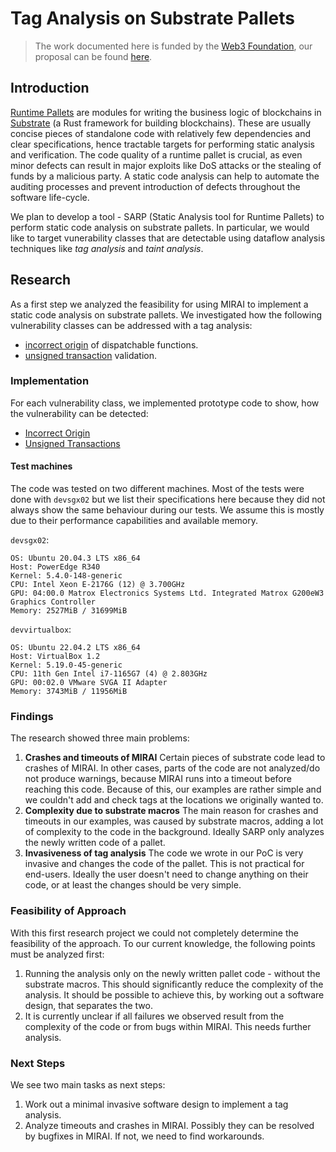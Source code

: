 # Tag Analysis on Substrate Pallets

>The work documented here is funded by the [Web3 Foundation](https://github.com/w3f/Grants-Program/tree/master), our proposal can be found [here](https://github.com/w3f/Grants-Program/blob/master/applications/sarp-basic-functionality.md).

## Introduction

[Runtime Pallets](https://docs.substrate.io/learn/runtime-development/) are modules for writing the business logic of blockchains in [Substrate](https://github.com/paritytech/substrate) (a Rust framework for building blockchains). These are usually concise pieces of standalone code with relatively few dependencies and clear specifications, hence tractable targets for performing static analysis and verification. The code quality of a runtime pallet is crucial, as even minor defects can result in major exploits like DoS attacks or the stealing of funds by a malicious party. A static code analysis can help to automate the auditing processes and prevent introduction of defects throughout the software life-cycle.

We plan to develop a tool - SARP (Static Analysis tool for Runtime Pallets) to perform static code analysis on substrate pallets. In particular, we would like to target vunerability classes that are detectable using dataflow analysis techniques like *tag analysis* and *taint analysis*.

## Research
As a first step we analyzed the feasibility for using MIRAI to implement a static code analysis on substrate pallets. We investigated how the following vulnerability classes can be addressed with a tag analysis:

* [incorrect origin](https://github.com/bhargavbh/MIRAI/blob/main/substrate_examples/incorrect-origin/description.md) of dispatchable functions.
* [unsigned transaction](https://github.com/bhargavbh/MIRAI/blob/main/substrate_examples/unsigned-transaction/description.md) validation.

### Implementation
For each vulnerability class, we implemented prototype code to show, how the vulnerability can be detected:
* [Incorrect Origin](pallet_template/README.md)
* [Unsigned Transactions](offchain-worker/README.md)

#### Test machines
The code was tested on two different machines. Most of the tests were done with `devsgx02` but we list their specifications here because they did not always show the same behaviour during our tests. We assume this is mostly due to their performance capabilities and available memory.

`devsgx02`:
```
OS: Ubuntu 20.04.3 LTS x86_64
Host: PowerEdge R340
Kernel: 5.4.0-148-generic
CPU: Intel Xeon E-2176G (12) @ 3.700GHz
GPU: 04:00.0 Matrox Electronics Systems Ltd. Integrated Matrox G200eW3 Graphics Controller
Memory: 2527MiB / 31699MiB
```

`devvirtualbox`:
```
OS: Ubuntu 22.04.2 LTS x86_64 
Host: VirtualBox 1.2 
Kernel: 5.19.0-45-generic 
CPU: 11th Gen Intel i7-1165G7 (4) @ 2.803GHz 
GPU: 00:02.0 VMware SVGA II Adapter 
Memory: 3743MiB / 11956MiB 
```

### Findings
The research showed three main problems:
1. **Crashes and timeouts of MIRAI** Certain pieces of substrate code lead to crashes of MIRAI. In other cases, parts of the code are not analyzed/do not produce warnings, because MIRAI runs into a timeout before reaching this code. Because of this, our examples are rather simple and we couldn't add and check tags at the locations we originally wanted to.
2. **Complexity due to substrate macros** The main reason for crashes and timeouts in our examples, was caused by substrate macros, adding a lot of complexity to the code in the background. Ideally SARP only analyzes the newly written code of a pallet.
4. **Invasiveness of tag analysis** The code we wrote in our PoC is very invasive and changes the code of the pallet. This is not practical for end-users. Ideally the user doesn't need to change anything on their code, or at least the changes should be very simple.


### Feasibility of Approach
With this first research project we could not completely determine the feasibility of the approach. To our current knowledge, the following points must be analyzed first:
1. Running the analysis only on the newly written pallet code - without the substrate macros. This should significantly reduce the complexity of the analysis. It should be possible to achieve this, by working out a software design, that separates the two.
2. It is currently unclear if all failures we observed result from the complexity of the code or from bugs within MIRAI. This needs further analysis.

### Next Steps
We see two main tasks as next steps:
1. Work out a minimal invasive software design to implement a tag analysis.
1. Analyze timeouts and crashes in MIRAI. Possibly they can be resolved by bugfixes in MIRAI. If not, we need to find workarounds.